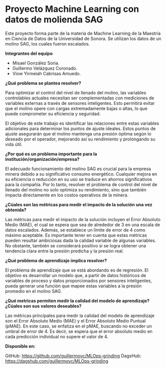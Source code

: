 # Proyecto Machine Learning con datos de molienda SAG

Este proyecto forma parte de la materia de Machine Learning de la Maestría en Ciencia de Datos de la Universidad de Sonora. Se utilizan los datos de un molino SAG, los cuales fueron escalados.

**Integrantes del equipo**
* Misael González Soria.
* Guillermo Velázquez Coronado.
* Viow Yirmeiah Cabrisas Amuedo.

**¿Qué problema se plantea resolver?**

Para optimizar el control del nivel de llenado del molino, las variables controlables actuales necesitan ser complementadas con mediciones de variables externas a través de sensores inteligentes. Esto permitirá evitar que el molino opere con cargas extremadamente bajas o altas, lo que puede comprometer su eficiencia y seguridad.

El objetivo de este trabajo es identificar las relaciones entre estas variables adicionales para determinar los puntos de ajuste ideales. Estos puntos de ajuste asegurarán que el molino mantenga una presión óptima según lo deseado por el operador, mejorando así su rendimiento y prolongando su vida útil.

**¿Por qué es un problema importante para la institución/organización/empresa?**

El adecuado funcionamiento del molino SAG es crucial para la empresa minera debido a su significativo consumo energético. Cualquier mejora en su eficiencia o reducción en su uso se traduce en ahorros significativos para la compañía. Por lo tanto, resolver el problema de control del nivel de llenado del molino no solo optimiza su rendimiento, sino que también impacta directamente en los costos operativos de la minera.

**¿Cúales son las métricas para medir el impacto de la solución una vez obtenida?**

Las métricas para medir el impacto de la solución incluyen el Error Absoluto Medio (MAE), el cual se espera que sea de alrededor de 3 en una escala de datos escalados. Además, se establece un límite de error de 4 como máximo aceptable. Es importante tener en cuenta que estas métricas pueden resultar ambiciosas dada la calidad variable de algunas variables. No obstante, también se considerará positivo si se logra obtener una tendencia clara entre la presión predicha y la presión real.

**¿Qué problema de aprendizaje implica resolver?**

El problema de aprendizaje que se está abordando es de regresión. El objetivo es desarrollar un modelo que, a partir de datos históricos de variables de proceso y datos proporcionados por sensores inteligentes, pueda generar una función que mapee estas variables a la presión promedio en el molino SAG.

**¿Qué metricas permiten medir la calidad del modelo de aprendizaje? ¿Cúales son sus valores deseables?**

Las métricas principales para medir la calidad del modelo de aprendizaje son el Error Absoluto Medio (MAE) y el Error Absoluto Medio Puntual (pMAE). En este caso, se enfatiza en el pMAE, buscando no exceder un umbral de error de 4. Es decir, se espera que el error absoluto medio en cada predicción individual no supere el valor de 4.

**Disponible en:**

GitHub: https://github.com/guillermovc/MLOps-grinding
DagsHub: https://dagshub.com/guillermovc/MLOps-grinding
